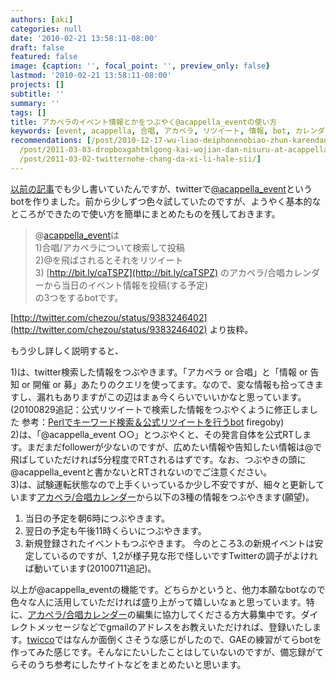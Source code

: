 ```yaml
---
authors: [aki]
categories: null
date: '2010-02-21 13:58:11-08:00'
draft: false
featured: false
image: {caption: '', focal_point: '', preview_only: false}
lastmod: '2010-02-21 13:58:11-08:00'
projects: []
subtitle: ''
summary: ''
tags: []
title: アカペラのイベント情報とかをつぶやく@acappella_eventの使い方
keywords: [event, acappella, 合唱, アカペラ, リツイート, 情報, bot, カレンダー, 予定, 検索]
recommendations: [/post/2010-12-17-wu-liao-deiphonenobiao-zhun-karendaniakapera-slash-he-chang-karendawobiao-shi-surufang-fa/,
  /post/2011-03-03-dropboxgahtmlgong-kai-wojian-dan-nisuru-at-acappella-eventguan-lian-matomesaitozuo-cheng-sitemita/,
  /post/2011-03-02-twitternohe-chang-da-xi-li-hale-sii/]
---
```


[以前の記事](https://chezo.uno/post/2010-01-19-he-chang-toakaperanokarendawogoogle-calendardezuo-tutemita/)でも少し書いていたんですが、twitterで[@acappella\_event](http://twitter.com/acappella_event)というbotを作りました。前から少しずつ色々試していたのですが、ようやく基本的なところができたので使い方を簡単にまとめたものを残しておきます。

> @[acappella\_event](http://twitter.com/acappella_event)は  
> 1)合唱/アカペラについて検索して投稿  
> 2)@を飛ばされるとそれをリツイート  
> 3) [http://bit.ly/caTSPZ](http://bit.ly/caTSPZ) のアカペラ/合唱カレンダーから当日のイベント情報を投稿(する予定)  
> の3つをするbotです。

[http://twitter.com/chezou/status/9383246402](http://twitter.com/chezou/status/9383246402) より抜粋。

もう少し詳しく説明すると、

1)は、twitter検索した情報をつぶやきます。「アカペラ or 合唱」と「情報 or 告知 or 開催 or 募」あたりのクエリを使ってます。なので、変な情報も拾ってきますし、漏れもありますがこの辺はまぁ今くらいでいいかなと思っています。  
(20100829追記：公式リツイートで検索した情報をつぶやくように修正しました 参考：[Perlでキーワード検索＆公式リツイートを行うbot](http://firegoby.theta.ne.jp/archives/1141) firegoby)  
2)は、「@acappella\_event ○○」とつぶやくと、その発言自体を公式RTします。まだまだfollowerが少ないのですが、広めたい情報や告知したい情報は@で飛ばしていただければ5分程度でRTされるはずです。なお、つぶやきの頭に@acappella\_eventと書かないとRTされないのでご注意ください。  
3)は、試験運転状態なので上手くいっているか少し不安ですが、細々と更新しています[アカペラ/合唱カレンダー](http://bit.ly/caTSPZ)から以下の3種の情報をつぶやきます(願望)。

1. 当日の予定を朝6時につぶやきます。
2. 翌日の予定も午後11時くらいにつぶやきます。
3. 新規登録されたイベントもつぶやきます。
今のところ3.の新規イベントは安定しているのですが、1,2が様子見な形で怪しいですTwitterの調子がよければ動いています(20100711追記)。

以上が@acappella\_eventの機能です。どちらかというと、他力本願なbotなので色々な人に活用していただければ盛り上がって嬉しいなぁと思っています。特に、[アカペラ/合唱カレンダー](http://bit.ly/caTSPZ)の編集に協力してくださる方大募集中です。ダイレクトメッセージなどでgmailのアドレスをお教えいただければ、登録いたします。[twicco](http://twicco.jp/)ではなんか面倒くさそうな感じがしたので、GAEの練習がてらbotを作ってみた感じです。そんなにたいしたことはしていないのですが、備忘録がてらそのうち参考にしたサイトなどをまとめたいと思います。